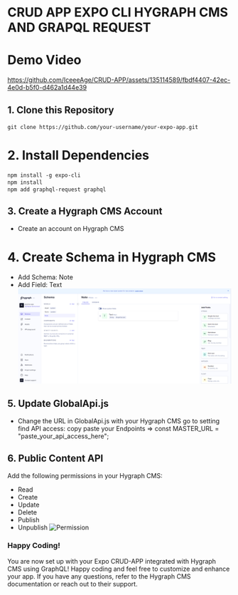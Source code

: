 # CRUD APP EXPO CLI HYGRAPH CMS AND GRAPQL REQUEST
# Demo Video
https://github.com/IceeeAge/CRUD-APP/assets/135114589/fbdf4407-42ec-4e0d-b5f0-d462a1d44e39

## 1. Clone this Repository
    git clone https://github.com/your-username/your-expo-app.git

# 2. Install Dependencies
    npm install -g expo-cli
    npm install
    npm add graphql-request graphql

## 3. Create a Hygraph CMS Account
- Create an account on Hygraph CMS

# 4. Create Schema in Hygraph CMS
- Add Schema: Note
- Add Field: Text
![Schema](/assets/Images/schema.png)

## 5. Update GlobalApi.js
- Change the URL in GlobalApi.js with your Hygraph CMS go to setting find API access: copy paste your Endpoints =>
const MASTER_URL = "paste_your_api_access_here";

## 6. Public Content API
 Add the following permissions in your Hygraph CMS:

- Read
- Create
- Update
- Delete
- Publish
- Unpublish
![Permission](https://ap-northeast-1.graphassets.com/clu3u47nf045d08ya17mgg8u5/clu3vv8293flz07zlfctxelnr)


### Happy Coding!
 You are now set up with your Expo CRUD-APP integrated with Hygraph CMS using GraphQL!
 Happy coding and feel free to customize and enhance your app.
 If you have any questions, refer to the Hygraph CMS documentation or reach out to their support.






  
